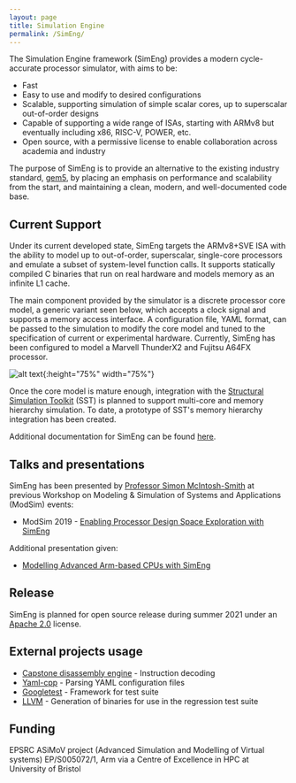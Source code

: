 ```yaml
---
layout: page
title: Simulation Engine
permalink: /SimEng/
---
```


The Simulation Engine framework (SimEng) provides a modern cycle-accurate processor simulator, with aims to be:

* Fast
* Easy to use and modify to desired configurations
* Scalable, supporting simulation of simple scalar cores, up to superscalar out-of-order designs
* Capable of supporting a wide range of ISAs, starting with ARMv8 but eventually including x86, RISC-V, POWER, etc.
* Open source, with a permissive license to enable collaboration across academia and industry

The purpose of SimEng is to provide an alternative to the existing industry standard, [gem5](https://www.gem5.org/), by placing an emphasis on performance and scalability from the start, and maintaining a clean, modern, and well-documented code base.

## Current Support
Under its current developed state, SimEng targets the ARMv8+SVE ISA with the ability to model up to out-of-order, superscalar, single-core processors and emulate a subset of system-level function calls. It supports statically compiled C binaries that run on real hardware and models memory as an infinite L1 cache. 

The main component provided by the simulator is a discrete processor core model, a generic variant seen below, which accepts a clock signal and supports a memory access interface. A configuration file, YAML format, can be passed to the simulation to modify the core model and tuned to the specification of current or experimental hardware. Currently, SimEng has been configured to model a Marvell ThunderX2 and Fujitsu A64FX processor.

![alt text]({{site.url}}/assets/simeng_generic_core_model.png "Generic Core Model"){:height="75%" width="75%"}

Once the core model is mature enough, integration with the [Structural Simulation Toolkit](http://sst-simulator.org/) (SST) is planned to support multi-core and memory hierarchy simulation. To date, a prototype of SST's memory hierarchy integration has been created.

Additional documentation for SimEng can be found [here](http://uob-hpc.github.io/SimEng-Docs/).

## Talks and presentations
SimEng has been presented by [Professor Simon McIntosh-Smith](http://uob-hpc.github.io/SimonMS/) at previous Workshop on Modeling & Simulation of Systems and Applications (ModSim) events:

* ModSim 2019 - [Enabling Processor Design Space Exploration with SimEng]({{site.url}}/assets/simeng_modsim_2019.pdf)

Additional presentation given:

* [Modelling Advanced Arm-based CPUs with SimEng]({{site.url}}/assets/simeng_arm_cpus.pdf)

## Release
SimEng is planned for open source release during summer 2021 under an [Apache 2.0](https://www.apache.org/licenses/LICENSE-2.0) license.

## External projects usage
* [Capstone disassembly engine](https://www.capstone-engine.org/) - Instruction decoding
* [Yaml-cpp](https://github.com/jbeder/yaml-cpp) - Parsing YAML configuration files
* [Googletest](https://github.com/google/googletest) - Framework for test suite
* [LLVM](https://github.com/llvm-mirror/llvm) - Generation of binaries for use in the regression test suite

## Funding
EPSRC ASiMoV project (Advanced Simulation and Modelling of Virtual systems) EP/S005072/1, Arm via a Centre of Excellence in HPC at University of Bristol
